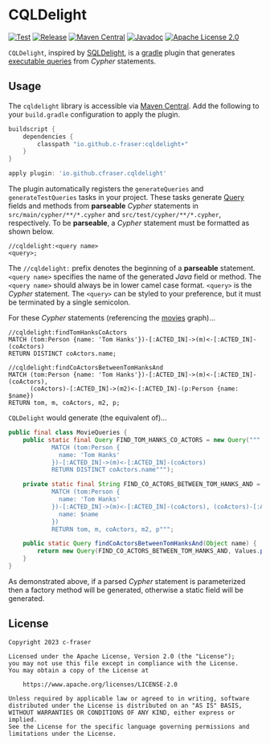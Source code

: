 # CQLDelight

[![Test](https://github.com/c-fraser/cqldelight/workflows/Test/badge.svg)](https://github.com/c-fraser/cqldelight/actions)
[![Release](https://img.shields.io/github/v/release/c-fraser/cqldelight?logo=github&sort=semver)](https://github.com/c-fraser/cqldelight/releases)
[![Maven Central](https://img.shields.io/maven-central/v/io.github.c-fraser/cqldelight.svg)](https://search.maven.org/search?q=g:io.github.c-fraser%20AND%20a:cqldelight)
[![Javadoc](https://javadoc.io/badge2/io.github.c-fraser/cqldelight/javadoc.svg)](https://javadoc.io/doc/io.github.c-fraser/cqldelight)
[![Apache License 2.0](https://img.shields.io/badge/License-Apache2-blue.svg)](https://www.apache.org/licenses/LICENSE-2.0)

`CQLDelight`, inspired by [SQLDelight](https://github.com/cashapp/sqldelight), is
a [gradle](https://github.com/gradle/gradle) plugin that
generates [executable queries](https://javadoc.io/doc/org.neo4j.driver/neo4j-java-driver/latest/org.neo4j.driver/org/neo4j/driver/Query.html)
from *Cypher* statements.

## Usage

The `cqldelight` library is accessible
via [Maven Central](https://search.maven.org/search?q=g:io.github.c-fraser%20AND%20a:cqldelight). Add the following to
your `build.gradle` configuration to apply the plugin.

```groovy
buildscript {
    dependencies {
        classpath "io.github.c-fraser:cqldelight+"
    }
}

apply plugin: 'io.github.cfraser.cqldelight'
```

The plugin automatically registers the `generateQueries`
and `generateTestQueries` tasks in your project. These tasks
generate [Query](https://javadoc.io/doc/org.neo4j.driver/neo4j-java-driver/latest/org.neo4j.driver/org/neo4j/driver/Query.html)
fields and methods from **parseable** *Cypher* statements in `src/main/cypher/**/*.cypher`
and `src/test/cypher/**/*.cypher`, respectively. To be **parseable**, a *Cypher* statement must be formatted as shown
below.

```text
//cqldelight:<query name>
<query>;
```

The `//cqldelight:` prefix denotes the beginning of a **parseable** statement. `<query name>` specifies the name of
the generated *Java* field or method. The `<query name>` should always be in lower camel case format. `<query>` is the
*Cypher* statement. The `<query>` can be styled to your preference, but it must be terminated by a single semicolon.

For these *Cypher* statements (referencing the [movies](https://github.com/neo4j-graph-examples/movies) graph)...

```cypher
//cqldelight:findTomHanksCoActors
MATCH (tom:Person {name: 'Tom Hanks'})-[:ACTED_IN]->(m)<-[:ACTED_IN]-(coActors)
RETURN DISTINCT coActors.name;

//cqldelight:findCoActorsBetweenTomHanksAnd
MATCH (tom:Person {name: 'Tom Hanks'})-[:ACTED_IN]->(m)<-[:ACTED_IN]-(coActors),
      (coActors)-[:ACTED_IN]->(m2)<-[:ACTED_IN]-(p:Person {name: $name})
RETURN tom, m, coActors, m2, p;
```

`CQLDelight` would generate (the equivalent of)...

```java
public final class MovieQueries {
    public static final Query FIND_TOM_HANKS_CO_ACTORS = new Query("""
            MATCH (tom:Person {
              name: 'Tom Hanks'
            })-[:ACTED_IN]->(m)<-[:ACTED_IN]-(coActors)
            RETURN DISTINCT coActors.name""");

    private static final String FIND_CO_ACTORS_BETWEEN_TOM_HANKS_AND = """
            MATCH (tom:Person {
              name: 'Tom Hanks'
            })-[:ACTED_IN]->(m)<-[:ACTED_IN]-(coActors), (coActors)-[:ACTED_IN]->(m2)<-[:ACTED_IN]-(p:Person {
              name: $name
            })
            RETURN tom, m, coActors, m2, p""";

    public static Query findCoActorsBetweenTomHanksAnd(Object name) {
        return new Query(FIND_CO_ACTORS_BETWEEN_TOM_HANKS_AND, Values.parameters("name", name));
    }
}
```

As demonstrated above, if a parsed *Cypher* statement is parameterized then a factory method will be generated,
otherwise a static field will be generated.

## License

    Copyright 2023 c-fraser
    
    Licensed under the Apache License, Version 2.0 (the "License");
    you may not use this file except in compliance with the License.
    You may obtain a copy of the License at
    
        https://www.apache.org/licenses/LICENSE-2.0
    
    Unless required by applicable law or agreed to in writing, software
    distributed under the License is distributed on an "AS IS" BASIS,
    WITHOUT WARRANTIES OR CONDITIONS OF ANY KIND, either express or implied.
    See the License for the specific language governing permissions and
    limitations under the License.
